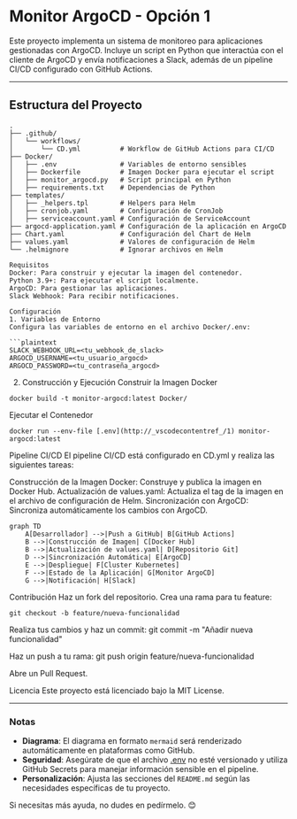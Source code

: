 # Monitor ArgoCD - Opción 1

Este proyecto implementa un sistema de monitoreo para aplicaciones gestionadas con ArgoCD. Incluye un script en Python que interactúa con el cliente de ArgoCD y envía notificaciones a Slack, además de un pipeline CI/CD configurado con GitHub Actions.

---

## **Estructura del Proyecto**

```plaintext
.
├── .github/
│   └── workflows/
│       └── CD.yml          # Workflow de GitHub Actions para CI/CD
├── Docker/
│   ├── .env                # Variables de entorno sensibles
│   ├── Dockerfile          # Imagen Docker para ejecutar el script
│   ├── monitor_argocd.py   # Script principal en Python
│   ├── requirements.txt    # Dependencias de Python
├── templates/
│   ├── _helpers.tpl        # Helpers para Helm
│   ├── cronjob.yaml        # Configuración de CronJob
│   ├── serviceaccount.yaml # Configuración de ServiceAccount
├── argocd-application.yaml # Configuración de la aplicación en ArgoCD
├── Chart.yaml              # Configuración del Chart de Helm
├── values.yaml             # Valores de configuración de Helm
└── .helmignore             # Ignorar archivos en Helm

Requisitos
Docker: Para construir y ejecutar la imagen del contenedor.
Python 3.9+: Para ejecutar el script localmente.
ArgoCD: Para gestionar las aplicaciones.
Slack Webhook: Para recibir notificaciones.

Configuración
1. Variables de Entorno
Configura las variables de entorno en el archivo Docker/.env:

```plaintext
SLACK_WEBHOOK_URL=<tu_webhook_de_slack>
ARGOCD_USERNAME=<tu_usuario_argocd>
ARGOCD_PASSWORD=<tu_contraseña_argocd>
```

2. Construcción y Ejecución
Construir la Imagen Docker

```plaintext
docker build -t monitor-argocd:latest Docker/
```

Ejecutar el Contenedor
```plaintext
docker run --env-file [.env](http://_vscodecontentref_/1) monitor-argocd:latest
```

Pipeline CI/CD
El pipeline CI/CD está configurado en CD.yml y realiza las siguientes tareas:

Construcción de la Imagen Docker: Construye y publica la imagen en Docker Hub.
Actualización de values.yaml: Actualiza el tag de la imagen en el archivo de configuración de Helm.
Sincronización con ArgoCD: Sincroniza automáticamente los cambios con ArgoCD.

```mermaid
graph TD
    A[Desarrollador] -->|Push a GitHub| B[GitHub Actions]
    B -->|Construcción de Imagen| C[Docker Hub]
    B -->|Actualización de values.yaml| D[Repositorio Git]
    D -->|Sincronización Automática| E[ArgoCD]
    E -->|Despliegue| F[Cluster Kubernetes]
    F -->|Estado de la Aplicación| G[Monitor ArgoCD]
    G -->|Notificación| H[Slack]
```

Contribución
Haz un fork del repositorio.
Crea una rama para tu feature:

```plaintext
git checkout -b feature/nueva-funcionalidad
```

Realiza tus cambios y haz un commit:
git commit -m "Añadir nueva funcionalidad"

Haz un push a tu rama:
git push origin feature/nueva-funcionalidad

Abre un Pull Request.

Licencia
Este proyecto está licenciado bajo la MIT License.

---

### **Notas**

- **Diagrama**: El diagrama en formato `mermaid` será renderizado automáticamente en plataformas como GitHub.
- **Seguridad**: Asegúrate de que el archivo [.env](http://_vscodecontentref_/2) no esté versionado y utiliza GitHub Secrets para manejar información sensible en el pipeline.
- **Personalización**: Ajusta las secciones del `README.md` según las necesidades específicas de tu proyecto.

Si necesitas más ayuda, no dudes en pedírmelo. 😊

